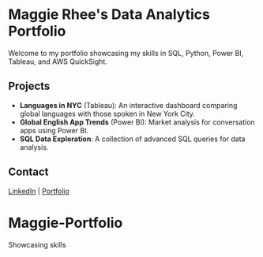 # Maggie Rhee's Data Analytics Portfolio

Welcome to my portfolio showcasing my skills in SQL, Python, Power BI, Tableau, and AWS QuickSight. 

## Projects
- **Languages in NYC** (Tableau): An interactive dashboard comparing global languages with those spoken in New York City.
- **Global English App Trends** (Power BI): Market analysis for conversation apps using Power BI.
- **SQL Data Exploration**: A collection of advanced SQL queries for data analysis.

## Contact
[LinkedIn](https://linkedin.com/in/maggierhee212) | [Portfolio](https://github.com/uptownkat/Maggie-Portfolio)
# Maggie-Portfolio
Showcasing skills
